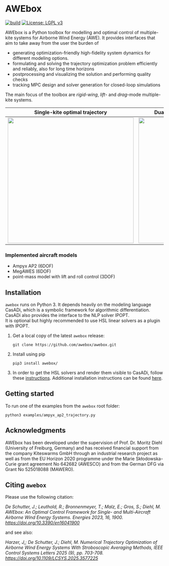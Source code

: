 # AWEbox

[![build](https://github.com/awebox/awebox/actions/workflows/python-app.yml/badge.svg?branch=master)](https://github.com/awebox/awebox/actions/workflows/python-app.yml)
[![License: LGPL v3](https://img.shields.io/badge/License-LGPL%20v3-blue.svg)](https://www.gnu.org/licenses/lgpl-3.0)

AWEbox is a Python toolbox for modelling and optimal control of multiple-kite systems for Airborne Wind Energy (AWE). It provides interfaces that aim to take away from the user the burden of

- generating optimization-friendly high-fidelity system dynamics for different modeling options.
- formulating and solving the trajectory optimization problem efficiently and reliably, also for long time horizons
- postprocessing and visualizing the solution and performing quality checks
- tracking MPC design and solver generation for closed-loop simulations

The main focus of the toolbox are _rigid-wing_, _lift_- and _drag_-mode multiple-kite systems.

Single-kite optimal trajectory             |  Dual-kite optimal trajectory (reel-out)
:-------------------------:|:-------------------------:
<img src="https://github.com/jdeschut/awebox/blob/README-figures/docs/single_kite.png" width="400">  |  <img src="https://github.com/jdeschut/awebox/blob/README-figures/docs/dual_kites.png" width="400">


### Implemented aircraft models

- Ampyx AP2 (6DOF)
- MegAWES (6DOF)
- point-mass model with lift and roll control (3DOF)

## Installation

`awebox` runs on Python 3. It depends heavily on the modeling language CasADi, which is a symbolic framework for algorithmic differentiation. CasADi also provides the interface to the NLP solver IPOPT.  
It is optional but highly recommended to use HSL linear solvers as a plugin with IPOPT.

1.   Get a local copy of the latest `awebox` release:

     ```
     git clone https://github.com/awebox/awebox.git
     ```

2.   Install using pip

     ```
     pip3 install awebox/
     ```

3.   In order to get the HSL solvers and render them visible to CasADi, follow these [instructions](https://github.com/casadi/casadi/wiki/Obtaining-HSL). Additional installation instructions can be found [here](https://github.com/awebox/awebox/blob/develop/INSTALLATION.md).


## Getting started

To run one of the examples from the `awebox` root folder:

```
python3 examples/ampyx_ap2_trajectory.py
```

## Acknowledgments

AWEbox has been developed under the supervision of Prof. Dr. Moritz Diehl (University of Freiburg, Germany) and has received financial support from the company Kiteswarms GmbH through an industrial research project as well as from the EU Horizon 2020 programme under the Marie Skłodowska-Curie grant agreement No 642682 (AWESCO) and from the German DFG via Grant No 525018088 (MAWERO).

## Citing `awebox`
Please use the following citation: 

_De Schutter, J.; Leuthold, R.; Bronnenmeyer, T.; Malz, E.; Gros, S.; Diehl, M. AWEbox: An Optimal Control Framework for Single- and Multi-Aircraft Airborne Wind Energy Systems. Energies 2023, 16, 1900. https://doi.org/10.3390/en16041900_

and see also:

_Harzer, J,; De Schutter, J.; Diehl, M. Numerical Trajectory Optimization of Airborne Wind Energy Systems With Stroboscopic Averaging Methods, IEEE Control Systems Letters 2025 (9), pp. 703-708.   https://doi.org/10.1109/LCSYS.2025.3577225_
